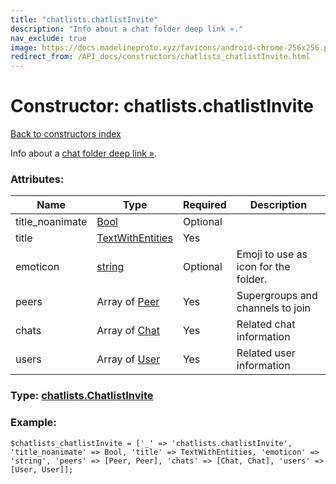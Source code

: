 ```yaml
---
title: "chatlists.chatlistInvite"
description: "Info about a chat folder deep link »."
nav_exclude: true
image: https://docs.madelineproto.xyz/favicons/android-chrome-256x256.png
redirect_from: /API_docs/constructors/chatlists_chatlistInvite.html
---
```

# Constructor: chatlists.chatlistInvite  
[Back to constructors index](/API_docs/constructors/index.html)



Info about a [chat folder deep link »](https://core.telegram.org/api/links#chat-folder-links).

### Attributes:

| Name     |    Type       | Required | Description |
|----------|---------------|----------|-------------|
|title\_noanimate|[Bool](/API_docs/types/Bool.html) | Optional|
|title|[TextWithEntities](/API_docs/types/TextWithEntities.html) | Yes|
|emoticon|[string](/API_docs/types/string.html) | Optional|Emoji to use as icon for the folder.|
|peers|Array of [Peer](/API_docs/types/Peer.html) | Yes|Supergroups and channels to join|
|chats|Array of [Chat](/API_docs/types/Chat.html) | Yes|Related chat information|
|users|Array of [User](/API_docs/types/User.html) | Yes|Related user information|



### Type: [chatlists.ChatlistInvite](/API_docs/types/chatlists.ChatlistInvite.html)


### Example:

```
$chatlists_chatlistInvite = ['_' => 'chatlists.chatlistInvite', 'title_noanimate' => Bool, 'title' => TextWithEntities, 'emoticon' => 'string', 'peers' => [Peer, Peer], 'chats' => [Chat, Chat], 'users' => [User, User]];
```  
